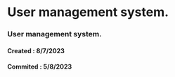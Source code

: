 # User management system.

### User management system.

#### Created : 8/7/2023

#### Commited : 5/8/2023
